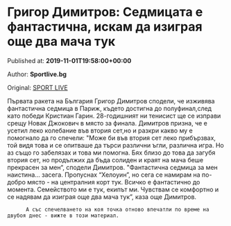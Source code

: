 
# Григор Димитров: Седмицата е фантастична, искам да изиграя още два мача тук

Published at: **2019-11-01T19:58:00+00:00**

Author: **Sportlive.bg**

Original: [SPORT LIVE](https://www.sportlive.bg/sport/tenis/grigor-dimitrov-sedmicata-e-fantastichna-iskam-da-izigraq-oshte-dva-macha-tuk-1390936.html)

Първата ракета на България Григор Димитров сподели, че изживява фантастична седмица в Париж, където достигна до полуфинал,след като победи Кристиан Гарин. 28-годишният ни тенисист ще се изправи срещу Новак Джокович в място за финала.
Димитров призна, че е усетил леко колебание във втория сет,но и разкри какво му е помогнало да го спечели: "Може би във втория сет леко прибързвах, той видя това и се опитваше да търси различни ъгли, различна игра. Но аз също го забелязах и това ми помогна. Бях близо до това да загубя втория сет, но продължих да бъда солиден и краят на мача беше прекрасен за мен“, сподели Димитров.
"Фантастична седмица за мен наистина… засега. Пропуснах “Хелоуин”, но сега се намирам на по-добро място - на централния корт тук. Всичко е фантастично до момента. Семейството ми е тук, екипът ми. Чувствам се комфортно и се надявам да изиграя още два мача тук”, каза още Димитров.

        
          А със спечелването на коя точка отново впечатли по време на двубоя днес - вижте в този материал.
        
      
